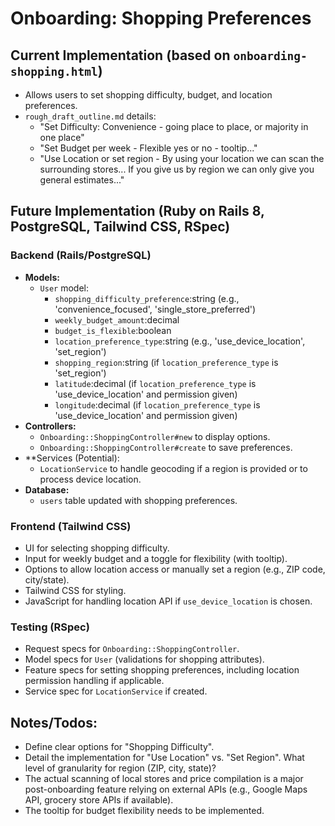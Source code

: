# Onboarding: Shopping Preferences

## Current Implementation (based on `onboarding-shopping.html`)

- Allows users to set shopping difficulty, budget, and location preferences.
- `rough_draft_outline.md` details:
    - "Set Difficulty: Convenience - going place to place, or majority in one place"
    - "Set Budget per week - Flexible yes or no - tooltip..."
    - "Use Location or set region - By using your location we can scan the surrounding stores... If you give us by region we can only give you general estimates..."

## Future Implementation (Ruby on Rails 8, PostgreSQL, Tailwind CSS, RSpec)

### Backend (Rails/PostgreSQL)

- **Models:**
    - `User` model:
        - `shopping_difficulty_preference`:string (e.g., 'convenience_focused', 'single_store_preferred')
        - `weekly_budget_amount`:decimal
        - `budget_is_flexible`:boolean
        - `location_preference_type`:string (e.g., 'use_device_location', 'set_region')
        - `shopping_region`:string (if `location_preference_type` is 'set_region')
        - `latitude`:decimal (if `location_preference_type` is 'use_device_location' and permission given)
        - `longitude`:decimal (if `location_preference_type` is 'use_device_location' and permission given)
- **Controllers:**
    - `Onboarding::ShoppingController#new` to display options.
    - `Onboarding::ShoppingController#create` to save preferences.
- **Services (Potential):
    - `LocationService` to handle geocoding if a region is provided or to process device location.
- **Database:**
    - `users` table updated with shopping preferences.

### Frontend (Tailwind CSS)

- UI for selecting shopping difficulty.
- Input for weekly budget and a toggle for flexibility (with tooltip).
- Options to allow location access or manually set a region (e.g., ZIP code, city/state).
- Tailwind CSS for styling.
- JavaScript for handling location API if `use_device_location` is chosen.

### Testing (RSpec)

- Request specs for `Onboarding::ShoppingController`.
- Model specs for `User` (validations for shopping attributes).
- Feature specs for setting shopping preferences, including location permission handling if applicable.
- Service spec for `LocationService` if created.

## Notes/Todos:

- Define clear options for "Shopping Difficulty".
- Detail the implementation for "Use Location" vs. "Set Region". What level of granularity for region (ZIP, city, state)?
- The actual scanning of local stores and price compilation is a major post-onboarding feature relying on external APIs (e.g., Google Maps API, grocery store APIs if available).
- The tooltip for budget flexibility needs to be implemented. 